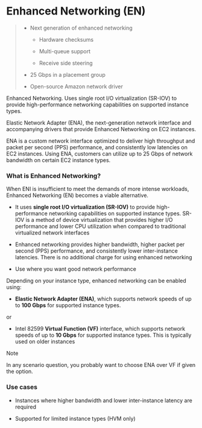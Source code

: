 # Enhanced Networking (EN)

> * Next generation of enhanced networking
>
>   * Hardware checksums
>
>   * Multi-queue support
>
>   * Receive side steering
>
> * 25 Gbps in a placement group
>
> * Open-source Amazon network driver

Enhanced Networking. Uses single root I/O virtualization (SR-IOV) to provide high-performance networking capabilities on supported instance types.

Elastic Network Adapter (ENA), the next-generation network interface and accompanying drivers that provide Enhanced Networking on EC2 instances.

ENA is a custom network interface optimized to deliver high throughput and packet per second (PPS) performance, and consistently low latencies on EC2 instances. Using ENA, customers can utilize up to 25 Gbps of network bandwidth on certain EC2 instance types.

### What is Enhanced Networking?

When ENI is insufficient to meet the demands of more intense workloads, Enhanced Networking (EN) becomes a viable alternative.

* It uses **single root I/O virtualization (SR-IOV)** to provide high-performance networking capabilities on supported instance types. SR-IOV is a method of device virtualization that provides higher I/O performance and lower CPU utilization when compared to traditional virtualized network interfaces

* Enhanced networking provides higher bandwidth, higher packet per second (PPS) performance, and consistently lower inter-instance latencies. There is no additional charge for using enhanced networking

* Use where you want good network performance

Depending on your instance type, enhanced networking can be enabled using:

* **Elastic Network Adapter (ENA)**, which supports network speeds of up to **100 Gbps** for supported instance types.

or

* Intel 82599 **Virtual Function (VF)** interface, which supports network speeds of up to **10 Gbps** for supported instance types. This is typically used on older instances

> [!NOTE]
> In any scenario question, you probably want to choose ENA over VF if given the option.

### Use cases

* Instances where higher bandwidth and lower inter-instance latency are required

* Supported for limited instance types (HVM only)
